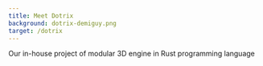 ```yaml
---
title: Meet Dotrix
background: dotrix-demiguy.png
target: /dotrix
---
```


Our in-house project of modular 3D engine in Rust
programming language
